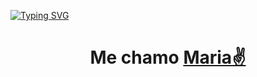 [![Typing SVG](https://readme-typing-svg.demolab.com?font=Fira+Code&size=22&pause=1000&color=F73D1A&center=falso&vCenter=falso&repeat=verdadeiro&width=435&lines=Sejam+bem-vindos!+Me+chamo+Maria%F0%9F%98%98)](https://git.io/typing-svg)

<h1 align="center"> Me chamo <a href="https://maridutra.github.io/sobre-mim/">Maria✌️</a></h1>

 
